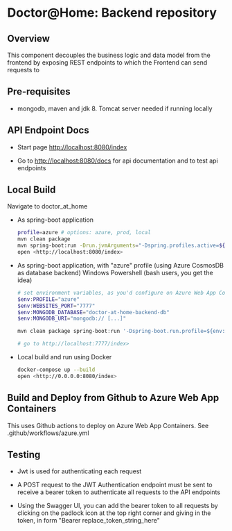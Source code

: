 # Doctor@Home: Backend repository

## Overview

This component decouples the business logic and data model from the frontend by exposing REST endpoints to which the Frontend can send requests to

## Pre-requisites

* mongodb, maven and jdk 8. Tomcat server needed if running locally

## API Endpoint Docs

* Start page <http://localhost:8080/index>

* Go to <http://localhost:8080/docs> for api documentation and to test api endpoints

## Local Build

Navigate to doctor_at_home

* As spring-boot application

    ```bash
    profile=azure # options: azure, prod, local
    mvn clean package
    mvn spring-boot:run -Drun.jvmArguments="-Dspring.profiles.active=${profile}"
    open <http://localhost:8080/index>
    
* As spring-boot application, with "azure" profile (using Azure CosmosDB as database backend)
    Windows Powershell (bash users, you get the idea)
    ```powershell
    # set environment variables, as you'd configure on Azure Web App Container
    $env:PROFILE="azure"
    $env:WEBSITES_PORT="7777"
    $env:MONGODB_DATABASE="doctor-at-home-backend-db"
    $env:MONGODB_URI="mongodb:// [...]"

    mvn clean package spring-boot:run '-Dspring-boot.run.profile=${env:PROFILE}'

    # go to http://localhost:7777/index>
    ```


* Local build and run using Docker

   ```bash
   docker-compose up --build
   open <http://0.0.0.0:8080/index>
    ```



## Build and Deploy from Github to Azure Web App Containers

This uses Github actions to deploy on Azure Web App Containers.
See .github/workflows/azure.yml

## Testing

* Jwt is used for authenticating each request

* A POST request to the JWT Authentication endpoint must be sent to receive a bearer token to authenticate all requests to the API endpoints

* Using the Swagger UI, you can add the bearer token to all requests by clicking on the padlock icon at the top right corner and giving in the token, in form "Bearer replace_token_string_here"
